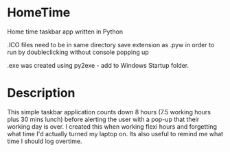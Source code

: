 # HomeTime
Home time taskbar app written in Python

.ICO files need to be in same directory
save extension as .pyw in order to run by doubleclicking without console popping up
 
.exe was created using py2exe - add to Windows Startup folder.

# Description
This simple taskbar application counts down 8 hours (7.5 working hours plus 30 mins lunch) before alerting the user with a pop-up that their working day is over.
I created this when working flexi hours and forgetting what time I'd actually turned my laptop on. Its also useful to remind me what time I should log overtime.